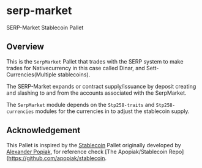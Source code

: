 # serp-market
SERP-Market Stablecoin Pallet

## Overview

This is the `SerpMarket` Pallet that trades with the SERP system 
to make trades for Nativecurrency in this case called Dinar, and Sett-Currencies(Multiple stablecoins).

The SERP-Market expands or contract supply/issuance by deposit creating and slashing to and from the accounts associated with the SerpMarket.
 
The `SerpMarket` module depends on the `Stp258-traits` and `Stp258-currencies` modules for the currencies in to adjust the stablecoin supply.

## Acknowledgement

This Pallet is inspired by the [Stablecoin](https://github.com/apopiak/stablecoin) Pallet originally developed by [Alexander Popiak](https://github.com/apopiak), for reference check [The Apopiak/Stablecoin Repo](https://github.com/apopiak/stablecoin.
